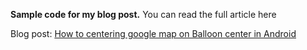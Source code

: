 **Sample code for my blog post.**
You can read the full article here

Blog post: [How to centering google map on Balloon center in Android](http://www.hrupin.com/2011/11/how-to-centering-google-map-on-balloon-center-in-android)
